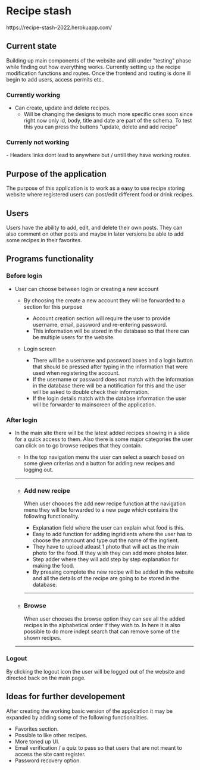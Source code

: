 <h1>Recipe stash</h1>
https://recipe-stash-2022.herokuapp.com/
<h2>Current state</h2>
Building up main components of the website and still under "testing" phase while finding out how everything works.
Currently setting up the recipe modification functions and routes. Once the frontend and routing is done ill begin to add users, access permits etc..
<h3>Currently working</h3>

- Can create, update and delete recipes.
  - Will be changing the designs to much more specific ones soon since right now only id, body, title and date are part of the schema. 
To test this you can press the buttons "update, delete and add recipe"

<h3>Currenly not working</h3>
- Headers links dont lead to anywhere but / untill they have working routes.

<h2>Purpose of the application</h2>
The purpose of this application is to work as a easy to use recipe storing website where registered users can post/edit different food or drink recipes.

<h2>Users</h2>
Users have the ability to add, edit, and delete their own posts. They can also comment on other posts and maybe in later versions be able to add some recipes in their favorites.

<h2>Programs functionality</h2>
<h3>Before login</h3>

- User can choose between login or creating a new account
  - By choosing the create a new account they will be forwarded to a section for this purpose
    - Account creation section will require the user to provide username, email, password and re-entering password.
    - This information will be stored in the database so that there can be multiple users for the website.
  
   - Login screen
      - There will be a username and password boxes and a login button that should be pressed after typing in the information that were used when registering the account.
      - If the username or password does not match with the information in the database there will be a notification for this and the user will be asked to double check their information.
      - If the login details match with the databse information the user will be forwarder to mainscreen of the application.

<h3>After login</h3>

  - In the main site there will be the latest added recipes showing in a slide for a quick access to them. Also there is some major categories the user can click on to go browse recipes that they contain.
    - In the top navigation menu the user can select a search based on some given criterias and a button for adding new recipes and logging out.
     ---
     - <h3>Add new recipe</h3>
       
       When user chooces the add new recipe function at the navigation menu they will be forwarded to a new page which contains the following functionality.
        
        - Explanation field where the user can explain what food is this.
        - Easy to add function for adding ingridients where the user has to choose the ammount and type out the name of the ingrient.
        - They have to upload atleast 1 photo that will act as the main photo for the food. If they wish they can add more photos later.
        - Step adder where they will add step by step explanation for making the food.
        - By pressing complete the new recipe will be added in the website and all the details of the recipe are going to be stored in the database.
       ---
       
      - <h3>Browse</h3>
      
        When user chooses the browse option they can see all the added recipes in the alphabetical order if they wish to. In here it is also possible to do more indept search that can remove some of the shown recipes.
      
      ---
<h3>Logout</h3> 

By clicking the logout icon the user will be logged out of the website and directed back on the main page.

<h2>Ideas for further developement</h2>

After creating the working basic version of the application it may be expanded by adding some of the following functionalities.
- Favorites section.
- Possible to like other recipes.
- More toned up UI.
- Email verification / a quiz to pass so that users that are not meant to access the site cant register.
- Password recovery option.
